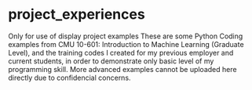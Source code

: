 # project_experiences
Only for use of display project examples
These are some Python Coding examples from CMU 10-601: Introduction to Machine Learning (Graduate Level), and the training codes I created for my previous employer and current students, in order to demonstrate only basic level of my programming skill. More advanced examples cannot be uploaded here directly due to confidencial concerns. 
